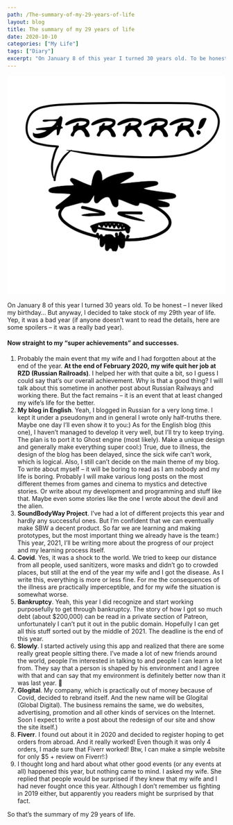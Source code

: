 ```yaml
---
path: /The-summary-of-my-29-years-of-life
layout: blog
title: The summary of my 29 years of life
date: 2020-10-10
categories: ["My Life"]
tags: ["Diary"]
excerpt: "On January 8 of this year I turned 30 years old. To be honest – I never liked my birthday… But anyway, I decided to take stock of my 29th year of life. Yep, it was a bad year (if anyone doesn’t want to read the details, here are some spoilers – it was a really bad year)."
---
```


![The summary of my 29 years of life](../../images/uploads/015-I-EVIL.jpg "The summary of my 29 years of life")

On January 8 of this year I turned 30 years old. To be honest – I never liked my birthday… But anyway, I decided to take stock of my 29th year of life. Yep, it was a bad year (if anyone doesn’t want to read the details, here are some spoilers – it was a really bad year).

#### Now straight to my “super achievements” and successes.

1. Probably the main event that my wife and I had forgotten about at the end of the year. **At the end of February 2020, my wife quit her job at RZD (Russian Railroads)**. I helped her with that quite a bit, so I guess I could say that’s our overall achievement. Why is that a good thing? I will talk about this sometime in another post about Russian Railways and working there. But the fact remains – it is an event that at least changed my wife’s life for the better.
2. **My blog in English**. Yeah, I blogged in Russian for a very long time. I kept it under a pseudonym and in general I wrote only half-truths there. Maybe one day I’ll even show it to you:)
   As for the English blog (this one), I haven’t managed to develop it very well, but I’ll try to keep trying. The plan is to port it to Ghost engine (most likely). Make a unique design and generally make everything super cool:) True, due to illness, the design of the blog has been delayed, since the sick wife can’t work, which is logical.
   Also, I still can’t decide on the main theme of my blog. To write about myself – it will be boring to read as I am nobody and my life is boring.
   Probably I will make various long posts on the most different themes from games and cinema to mystics and detective stories. Or write about my development and programming and stuff like that.
   Maybe even some stories like the one I wrote about the devil and the alien.
3. **SoundBodyWay Project**.
   I’ve had a lot of different projects this year and hardly any successful ones. But I’m confident that we can eventually make SBW a decent product. So far we are learning and making prototypes, but the most important thing we already have is the team:)
   This year, 2021, I’ll be writing more about the progress of our project and my learning process itself.
4. **Covid**. Yes, it was a shock to the world. We tried to keep our distance from all people, used sanitizers, wore masks and didn’t go to crowded places, but still at the end of the year my wife and I got the disease.
   As I write this, everything is more or less fine. For me the consequences of the illness are practically imperceptible, and for my wife the situation is somewhat worse.
5. **Bankruptcy**. Yeah, this year I did recognize and start working purposefully to get through bankruptcy. The story of how I got so much debt (about $200,000) can be read in a private section of Patreon, unfortunately I can’t put it out in the public domain.
   Hopefully I can get all this stuff sorted out by the middle of 2021. The deadline is the end of this year.
6. **Slowly**. I started actively using this app and realized that there are some really great people sitting there. I’ve made a lot of new friends around the world, people I’m interested in talking to and people I can learn a lot from. They say that a person is shaped by his environment and I agree with that and can say that my environment is definitely better now than it was last year. 🙂
7. **Glogital**. My company, which is practically out of money because of Covid, decided to rebrand itself. And the new name will be Glogital (Global Digital). The business remains the same, we do websites, advertising, promotion and all other kinds of services on the Internet. Soon I expect to write a post about the redesign of our site and show the site itself.)
8. **Fiverr**. I found out about it in 2020 and decided to register hoping to get orders from abroad. And it really worked! Even though it was only 4 orders, I made sure that Fiverr worked! Btw, I can make a simple website for only $5 + review on Fiverr!:)
9. I thought long and hard about what other good events (or any events at all) happened this year, but nothing came to mind. I asked my wife. She replied that people would be surprised if they knew that my wife and I had never fought once this year. Although I don’t remember us fighting in 2019 either, but apparently you readers might be surprised by that fact.

So that’s the summary of my 29 years of life.
